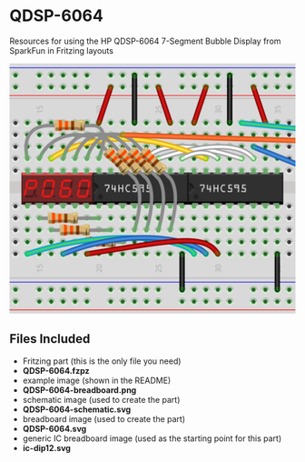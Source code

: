 QDSP-6064
=========

Resources for using the HP QDSP-6064 7-Segment Bubble Display from SparkFun in Fritzing layouts

![Example of a QDSP-6064 bubble display driven by two 74HC595 shift registers][fritzing]

Files Included
----------------
- Fritzing part (this is the only file you need)
 - **QDSP-6064.fzpz**
- example image (shown in the README)
 - **QDSP-6064-breadboard.png**
- schematic image (used to create the part)
 - **QDSP-6064-schematic.svg**
- breadboard image (used to create the part)
 - **QDSP-6064.svg**
- generic IC breadboard image (used as the starting point for this part)
 - **ic-dip12.svg**

[fritzing]: QDSP-6064-breadboard.png
